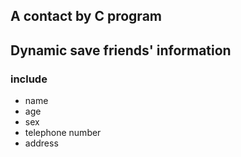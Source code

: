 ## A contact by C program
## Dynamic save  friends' information
### include
* name
* age
* sex
* telephone number
* address
